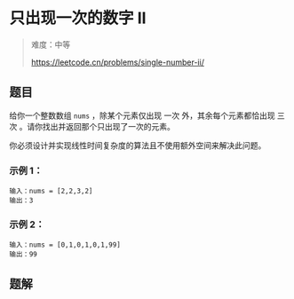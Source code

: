 # 只出现一次的数字 II

> 难度：中等
>
> https://leetcode.cn/problems/single-number-ii/

## 题目

给你一个整数数组 `nums` ，除某个元素仅出现 一次 外，其余每个元素都恰出现 三次 。请你找出并返回那个只出现了一次的元素。

你必须设计并实现线性时间复杂度的算法且不使用额外空间来解决此问题。


### 示例 1：
```
输入：nums = [2,2,3,2]
输出：3
```

### 示例 2：
```
输入：nums = [0,1,0,1,0,1,99]
输出：99
```

## 题解

```
```
